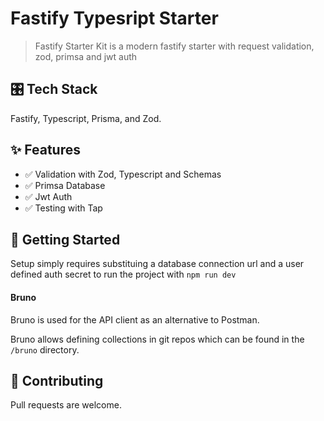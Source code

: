 # Fastify Typesript Starter

> Fastify Starter Kit is a modern fastify starter with request validation, zod, primsa and jwt auth


## 🎛 Tech Stack 
Fastify, Typescript, Prisma, and Zod. 


## ✨ Features
-  ✅  Validation with Zod, Typescript and Schemas
-  ✅  Primsa Database
-  ✅  Jwt Auth
-  ✅  Testing with Tap



## 📜 Getting Started

Setup simply requires substituing a database connection url and a user defined auth secret to run the project with `npm run dev`

#### Bruno
Bruno is used for the API client as an alternative to Postman.

Bruno allows defining collections in git repos which can be found in the `/bruno` directory. 


## 🤝 Contributing

Pull requests are welcome.
